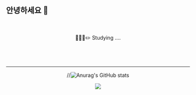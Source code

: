 ## 안녕하세요 👋
<br/>
<br/>

  <div align="center">
🧑🏻‍💻✏️ Studying ....
<br><br>

<br>
<br>

<hr/>

//![Anurag's GitHub stats](https://github-readme-stats.vercel.app/api?username=9somang&show_icons=true&theme=prussian)
    
<a href="https://hits.seeyoufarm.com"><img src="https://hits.seeyoufarm.com/api/count/incr/badge.svg?url=https%3A%2F%2Fgithub.com%2F9somang%2Fhit-counter&count_bg=%232ACEC9&title_bg=%23555555&title=hits&edge_flat=false"/></a>
